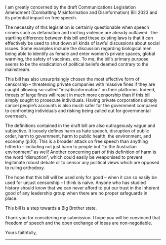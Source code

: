 I am greatly concerned by the draft Communications Legislation Amendment (Combatting Misinformation and Disinformation)
Bill 2023 and its potential impact on free speech.

The necessity of this legislation is certainly questionable when speech crimes such as defamation and inciting violence are already
outlawed. The startling difference between this bill and these existing laws is that it can effectively be used to shut down all kinds
of lawful discussions about social issues. Some examples include the discussion regarding biological men being able to identify as
female and enter women’s private spaces, global warming, the safety of vaccines, etc. To me, the bill’s primary purpose seems to
be the eradication of political beliefs deemed contrary to the mainstream.

This bill has also unsurprisingly chosen the most effective form of censorship – threatening private companies with massive fines if
they are caught allowing so-called “mis/disinformation” on their platforms. Indeed, threats of large fines will result in much more
censorship than if this bill simply sought to prosecute individuals. Having private corporations simply cancel people’s accounts is
also much safer for the government compared to confronting individuals and risking being called out for governmental overreach.

The definitions contained in the draft bill are also outrageously vague and subjective. It loosely defines harm as hate speech,
disruption of public order, harm to government, harm to public health, the environment, and economy (p.10). This is a broader
attack on free speech than anything hitherto – including not just harm to people but “to the Australian environment” as well!
Another concerning part of this definition of harm is the word “disruption”, which could easily be weaponised to prevent
legitimate robust debate or to censor any political views which are opposed to ruling orthodoxy.

The hope that this bill will be used only for good – when it can so easily be used for unjust censorship – I think is naïve. Anyone
who has studied history should know that we can never afford to put our trust in the inherent good of any leadership group when
there are no proper safeguards in place.

This bill is a step towards a Big Brother state.

Thank you for considering my submission. I hope you will be convinced that freedom of speech and the open exchange of ideas
are non-negotiable.

Yours faithfully,


-----

